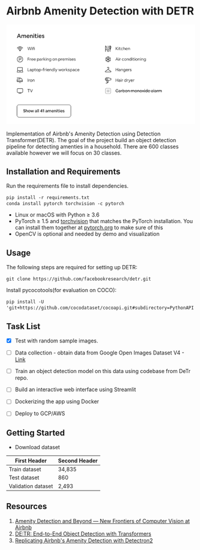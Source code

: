# Airbnb Amenity Detection with DETR

![Airbnb](/images/airbnb.png)

Implementation of Airbnb's Amenity Detection using Detection Transformer(DETR). The goal of the project build an object detection pipeline for detecting amenties in a household. There are 600 classes available however we will focus on 30 classes. 

## Installation and Requirements
Run the requirements file to install dependencies. 
```
pip install -r requirements.txt
conda install pytorch torchvision -c pytorch
```

- Linux or macOS with Python ≥ 3.6
- PyTorch ≥ 1.5 and [torchvision](https://github.com/pytorch/vision/) that matches the PyTorch installation.
  You can install them together at [pytorch.org](https://pytorch.org) to make sure of this
- OpenCV is optional and needed by demo and visualization

## Usage
The following steps are required for setting up DETR:
```
git clone https://github.com/facebookresearch/detr.git
```

Install pycocotools(for evaluation on COCO):
```
pip install -U 'git+https://github.com/cocodataset/cocoapi.git#subdirectory=PythonAPI'
```

 
## Task List
- [x] Test with random sample images.
- [ ] Data collection -  obtain data from Google Open Images Dataset V4 - [Link](https://storage.googleapis.com/openimages/web/download.html)
- [ ] Train an object detection model on this data using codebase from DeTr repo.
- [ ] Build an interactive web interface using Streamlit 
- [ ] Dockerizing the app using Docker
- [ ] Deploy to GCP/AWS 


## Getting Started
- Download dataset 

|First Header | Second Header|
|------------ | -------------|
|Train dataset | 34,835      |
|Test dataset | 860          |
|Validation dataset | 2,493  |


## Resources 
1. [Amenity Detection and Beyond — New Frontiers of Computer Vision at Airbnb](https://medium.com/airbnb-engineering/amenity-detection-and-beyond-new-frontiers-of-computer-vision-at-airbnb-144a4441b72e) 
2. [DE⫶TR: End-to-End Object Detection with Transformers](https://github.com/facebookresearch/detr)
3. [Replicating Airbnb's Amenity Detection with Detectron2](https://github.com/mrdbourke/airbnb-amenity-detection)